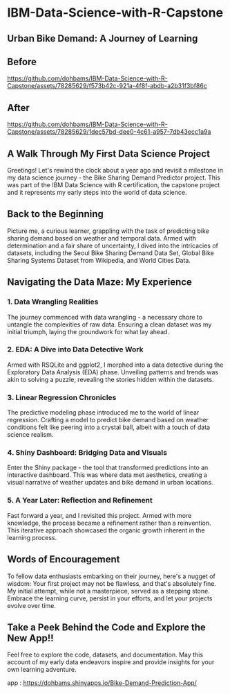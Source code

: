 # IBM-Data-Science-with-R-Capstone


## Urban Bike Demand: A Journey of Learning

## Before
https://github.com/dohbams/IBM-Data-Science-with-R-Capstone/assets/78285629/f573b42c-921a-4f8f-abdb-a2b31f3bf86c

## After
https://github.com/dohbams/IBM-Data-Science-with-R-Capstone/assets/78285629/1dec57bd-dee0-4c61-a957-7db43ecc1a9a



## A Walk Through My First Data Science Project

Greetings! Let's rewind the clock about a year ago and revisit a milestone in my data science journey - the Bike Sharing Demand Predictor project. This was part of the IBM Data Science with R certification, the capstone project and it represents my early steps into the world of data science.

## Back to the Beginning

Picture me, a curious learner, grappling with the task of predicting bike sharing demand based on weather and temporal data. Armed with determination and a fair share of uncertainty, I dived into the intricacies of datasets, including the Seoul Bike Sharing Demand Data Set, Global Bike Sharing Systems Dataset from Wikipedia, and World Cities Data.

## Navigating the Data Maze: My Experience

### 1. **Data Wrangling Realities**

The journey commenced with data wrangling - a necessary chore to untangle the complexities of raw data. Ensuring a clean dataset was my initial triumph, laying the groundwork for what lay ahead.

### 2. **EDA: A Dive into Data Detective Work**

Armed with RSQLite and ggplot2, I morphed into a data detective during the Exploratory Data Analysis (EDA) phase. Unveiling patterns and trends was akin to solving a puzzle, revealing the stories hidden within the datasets.

### 3. **Linear Regression Chronicles**

The predictive modeling phase introduced me to the world of linear regression. Crafting a model to predict bike demand based on weather conditions felt like peering into a crystal ball, albeit with a touch of data science realism.

### 4. **Shiny Dashboard: Bridging Data and Visuals**

Enter the Shiny package - the tool that transformed predictions into an interactive dashboard. This was where data met aesthetics, creating a visual narrative of weather updates and bike demand in urban locations.

### 5. **A Year Later: Reflection and Refinement**

Fast forward a year, and I revisited this project. Armed with more knowledge, the process became a refinement rather than a reinvention. This iterative approach showcased the organic growth inherent in the learning process.

## Words of Encouragement

To fellow data enthusiasts embarking on their journey, here's a nugget of wisdom: Your first project may not be flawless, and that's absolutely fine. My initial attempt, while not a masterpiece, served as a stepping stone. Embrace the learning curve, persist in your efforts, and let your projects evolve over time.

## Take a Peek Behind the Code and Explore the New App!!

Feel free to explore the code, datasets, and documentation. May this account of my early data endeavors inspire and provide insights for your own learning adventure.

app : https://dohbams.shinyapps.io/Bike-Demand-Prediction-App/

